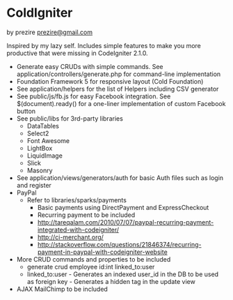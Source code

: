 ColdIgniter
============
by prezire
prezire@gmail.com

Inspired by my lazy self. Includes simple features to make you more productive that were missing in CodeIgniter 2.1.0.

- Generate easy CRUDs with simple commands. See application/controllers/generate.php for command-line implementation
- Foundation Framework 5 for responsive layout (Cold Foundation)
- See application/helpers for the list of Helpers including CSV generator
- See public/js/fb.js for easy Facebook integration. See $(document).ready() for a one-liner implementation of custom Facebook button
- See public/libs for 3rd-party libraries
  - DataTables
  - Select2
  - Font Awesome
  - LightBox
  - LiquidImage
  - Slick
  - Masonry
- See application/views/generators/auth for basic Auth files such as login and register
- PayPal
  - Refer to libraries/sparks/payments
	- Basic payments using DirectPayment and ExpressCheckout
	- Recurring payment to be included
    - http://tareqalam.com/2010/07/07/paypal-recurring-payment-integrated-with-codeigniter/
    - http://ci-merchant.org/
    - http://stackoverflow.com/questions/21846374/recurring-payment-in-paypal-with-codeigniter-website
- More CRUD commands and properties to be included
	- generate crud employee id:int linked_to:user
    - linked_to:user
			- Generates an indexed user_id in the DB to be used as foreign key
			- Generates a hidden tag in the update view
- AJAX MailChimp to be included